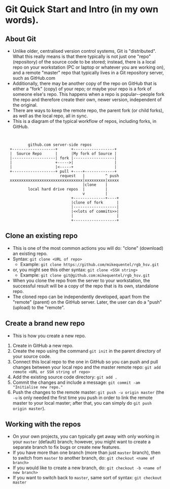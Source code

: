 # Git Quick Start and Intro (in my own words).

## About Git
* Unlike older, centralised version control systems, Git is "distributed". What this really means is that there typically is not just one "repo" (repository) of the source code to be stored; instead, there is a local repo on your workstation (PC or laptop or whatever you are working on), and a remote "master" repo that typically lives in a Git repository server, such as GitHub.com
* Additionally, there may be another copy of the repo on GitHub that is either a "fork" (copy) of your repo; or maybe your repo is a fork of someone else's repo. This happens when a repo is popular--people fork the repo and therefore create their own, newer version, independent of the original.
* There are ways to keep the remote repo, the parent fork (or child forks), as well as the local repo, all in sync.
* This is a diagram of the typical workflow of repos, including forks, in GitHub.

```


          github.com server-side repos
  +-------------------+      +------------------+
  |  Source Repo      |      |My fork of Source |
  |-------------------| fork |------------------|
  |                   +----->|                  |
  |                   |<-----+                  |
  +-------------------+ pull +----+-------------+
                        request   |         ^ push
  xxxxxxxxxxxxxxxxxxxxxxxxxxxxxxxx|xxxxxxxxx|xxxxx
                                  |clone    |
          local hard drive repos  |         |
                                  v         |
                             +--------------+----+
                             |clone of fork      |
                             |-------------------|
                             |<<lots of commits>>|
                             |                   |
                             +-------------------+
 ```

## Clone an existing repo
* This is one of the most common actions you will do: "clone" (download) an existing repo.
* Syntax: `git clone <URL of repo>`
  * Example: `git clone https://github.com/mikequentel/rgb_hsv.git`
* or, you might see this other syntax: `git clone <SSH string>`
  * Example: `git clone git@github.com:mikequentel/rgb_hsv.git`
* When you clone the repo from the server to your workstation, the successful result will be a copy of the repo that is its own, standalone repo.
* The cloned repo can be independently developed, apart from the "remote" (parent) on the GitHub server. Later, the user can do a "push" (upload) to the "remote".

## Create a brand new repo
* This is how you create a new repo.
1. Create in GitHub a new repo.
2. Create the repo using the command `git init` in the parent directory of your source code.
3. Connect this local repo to the one in GitHub so you can push and pull changes between your local repo and the master remote repo: `git add remote <URL or SSH string of repo>`
4. Add the existing source code directory: `git add .`
5. Commit the changes and include a message: `git commit -am "Initialise new repo."`
6. Push the changes to the remote master: `git push -u origin master` (the `-u` is only needed the first time you push in order to link the remote master to your local master; after that, you can simply do `git push origin master`).

## Working with the repos
* On your own projects, you can typically get away with only working in your `master` (default) branch; however, you might want to create a separate branch to fix bugs or create new features.
* If you have more than one branch (more than just `master` branch), then to switch from `master` to another branch, do: `git checkout <name of branch>`
* If you would like to create a new branch, do: `git checkout -b <name of new branch>`
* If you want to switch back to `master`, same sort of syntax: `git checkout master`
